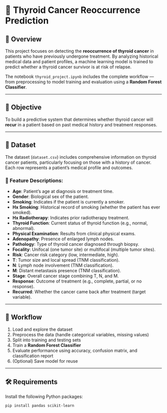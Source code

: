 # 🧠 Thyroid Cancer Reoccurrence Prediction

## 📘 Overview

This project focuses on detecting the **reoccurrence of thyroid cancer** in patients who have previously undergone treatment. By analyzing historical medical data and patient profiles, a machine learning model is trained to predict whether a thyroid cancer survivor is at risk of relapse.

The notebook `thyroid_project.ipynb` includes the complete workflow — from preprocessing to model training and evaluation using a **Random Forest Classifier**.

---

## 🎯 Objective

To build a predictive system that determines whether thyroid cancer will **recur** in a patient based on past medical history and treatment responses.

---

## 📂 Dataset

The dataset (`dataset.csv`) includes comprehensive information on thyroid cancer patients, particularly focusing on those with a history of cancer. Each row represents a patient’s medical profile and outcomes.

### 🔑 Feature Descriptions:

- **Age**: Patient’s age at diagnosis or treatment time.
- **Gender**: Biological sex of the patient.
- **Smoking**: Indicates if the patient is currently a smoker.
- **Hx Smoking**: Historical record of smoking (whether the patient has ever smoked).
- **Hx Radiotherapy**: Indicates prior radiotherapy treatment.
- **Thyroid Function**: Current status of thyroid function (e.g., normal, abnormal).
- **Physical Examination**: Results from clinical physical exams.
- **Adenopathy**: Presence of enlarged lymph nodes.
- **Pathology**: Type of thyroid cancer diagnosed through biopsy.
- **Focality**: Unifocal (one tumor site) or multifocal (multiple tumor sites).
- **Risk**: Cancer risk category (low, intermediate, high).
- **T**: Tumor size and local spread (TNM classification).
- **N**: Lymph node involvement (TNM classification).
- **M**: Distant metastasis presence (TNM classification).
- **Stage**: Overall cancer stage combining T, N, and M.
- **Response**: Outcome of treatment (e.g., complete, partial, or no response).
- **Recurred**: Whether the cancer came back after treatment (target variable).

---

## 🚀 Workflow

1. Load and explore the dataset
2. Preprocess the data (handle categorical variables, missing values)
3. Split into training and testing sets
4. Train a **Random Forest Classifier**
5. Evaluate performance using accuracy, confusion matrix, and classification report
6. (Optional) Save model for reuse

---

## 🛠️ Requirements

Install the following Python packages:

```bash
pip install pandas scikit-learn
